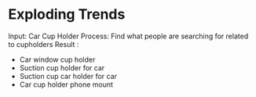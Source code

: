 
# Exploding Trends 
Input: Car Cup Holder
Process: Find what people are searching for related to cupholders
Result : 
- Car window cup holder
- Suction cup holder for car
- Suction cup car holder for car
- Car cup holder phone mount

